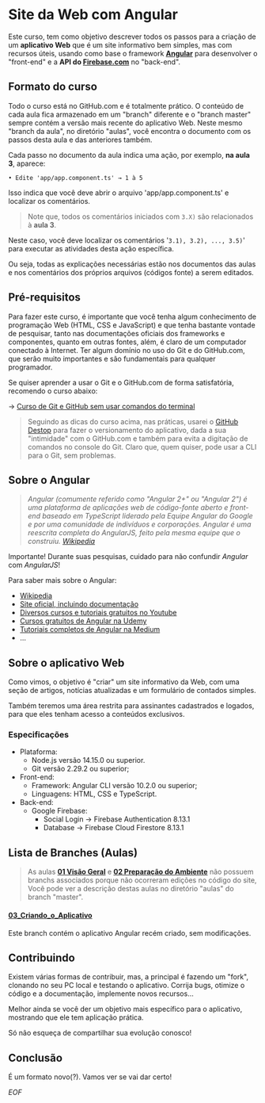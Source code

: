# Site da Web com Angular

Este curso, tem como objetivo descrever todos os passos para a criação de um **aplicativo Web** que é um site informativo bem simples, mas com recursos úteis, usando como base o framework **[Angular](https://angular.io/)** para desenvolver o "front-end" e a **API do [Firebase.com](https://firebase.com/)** no "back-end".

## Formato do curso

Todo o curso está no GitHub.com e é totalmente prático. O conteúdo de cada aula fica armazenado em um "branch" diferente e o "branch master" sempre contém a versão mais recente do aplicativo Web. Neste mesmo "branch da aula", no diretório "aulas", você encontra o documento com os passos desta aula e das anteriores também.

Cada passo no documento da aula indica uma ação, por exemplo, **na aula 3**, aparece:

```• Edite 'app/app.component.ts' → 1 à 5```

Isso indica que você deve abrir o arquivo 'app/app.component.ts' e localizar os comentários. 

> Note que, todos os comentários iniciados com ``3.X)`` são relacionados à **aula 3**.

Neste caso, você deve localizar os comentários '`3.1), 3.2), ..., 3.5)`' para executar as atividades desta ação específica.

Ou seja, todas as explicações necessárias estão nos documentos das aulas e nos comentários dos próprios arquivos (códigos fonte) a serem editados.

## Pré-requisitos

Para fazer este curso, é importante que você tenha algum conhecimento de programação Web (HTML, CSS e JavaScript) e que tenha bastante vontade de pesquisar, tanto nas documentações oficiais dos frameworks e componentes, quanto em outras fontes, além, é claro de um computador conectado à Internet. Ter algum domínio no uso do Git e do GitHub.com, que serão muito importantes e são fundamentais para qualquer programador.

Se quiser aprender a usar o Git e o GitHub.com de forma satisfatória, recomendo o curso abaixo:

&rarr; [Curso de Git e GitHub sem usar comandos do terminal](https://www.youtube.com/playlist?list=PLHz_AreHm4dm7ZULPAmadvNhH6vk9oNZA)

> Seguindo as dicas do curso acima, nas práticas, usarei o [GitHub Destop](https://desktop.github.com/) para fazer o versionamento do aplicativo, dada a sua "intimidade" com o GitHub.com e também para evita a digitação de comandos no console do Git. Claro que, quem quiser, pode usar a CLI para o Git, sem problemas.

## Sobre o Angular

> *Angular (comumente referido como "Angular 2+" ou "Angular 2") é uma plataforma de aplicações web de código-fonte aberto e front-end baseado em TypeScript liderado pela Equipe Angular do Google e por uma comunidade de indivíduos e corporações. Angular é uma reescrita completa do AngularJS, feito pela mesma equipe que o construiu. [Wikipedia](https://pt.wikipedia.org/wiki/Angular_%28framework%29)*

Importante! Durante suas pesquisas, cuidado para não confundir *Angular* com *AngularJS*!

Para saber mais sobre o Angular:

 - [Wikipedia](https://pt.wikipedia.org/wiki/Angular_%28framework%29)
 - [Site oficial, incluindo documentação](https://angular.io/)
 - [Diversos cursos e tutoriais gratuitos no Youtube](https://www.youtube.com/results?search_query=criando%20Sites%20com%20Angular)
 - [Cursos gratuitos de Angular na Udemy](https://www.udemy.com/courses/search/?price=price-free&q=angular&sort=relevance&src=ukw)
 - [Tutoriais completos de Angular na Medium](https://medium.com/search?q=Angular)
 - ...

## Sobre o aplicativo Web

Como vimos, o objetivo é "criar" um site informativo da Web, com uma seção de artigos, notícias atualizadas e um formulário de contados simples.

Também teremos uma área restrita para assinantes cadastrados e logados, para que eles tenham acesso a conteúdos exclusivos.

### Especificações
- Plataforma:
	- Node.js versão 14.15.0 ou superior.
	- Git versão 2.29.2 ou superior;
- Front-end:
	- Framework: Angular CLI versão 10.2.0 ou superior;
	- Linguagens: HTML, CSS e TypeScript.
- Back-end:
	- Google Firebase:
		- Social Login → Firebase Authentication 8.13.1
		- Database → Firebase Cloud Firestore 8.13.1

## Lista de Branches (Aulas)

> As aulas **[01 Visão Geral](https://github.com/Luferat/ProgWeb_Angular_Site01/blob/master/aulas/01_Visao_Geral.md)** e **[02 Preparação do Ambiente](https://github.com/Luferat/ProgWeb_Angular_Site01/blob/master/aulas/02_Preparacao_do_Ambiente.md)** não possuem branchs associados porque não ocorreram edições no código do site, Você pode ver a descrição destas aulas no diretório "aulas" do branch "master".

#### [03_Criando_o_Aplicativo](https://github.com/Luferat/ProgWeb_Angular_Site01/blob/master/aulas/03_Criando_o_Aplicativo.md)

Este branch contém o aplicativo Angular recém criado, sem modificações.

## Contribuindo

Existem várias formas de contribuir, mas, a principal é fazendo um "fork", clonando no seu PC local e testando o aplicativo. Corrija bugs, otimize o código e a documentação, implemente novos recursos...

Melhor ainda se você der um objetivo mais específico para o aplicativo, mostrando que ele tem aplicação prática.

Só não esqueça de compartilhar sua evolução conosco!

## Conclusão

É um formato novo(?). Vamos ver se vai dar certo!

_EOF_